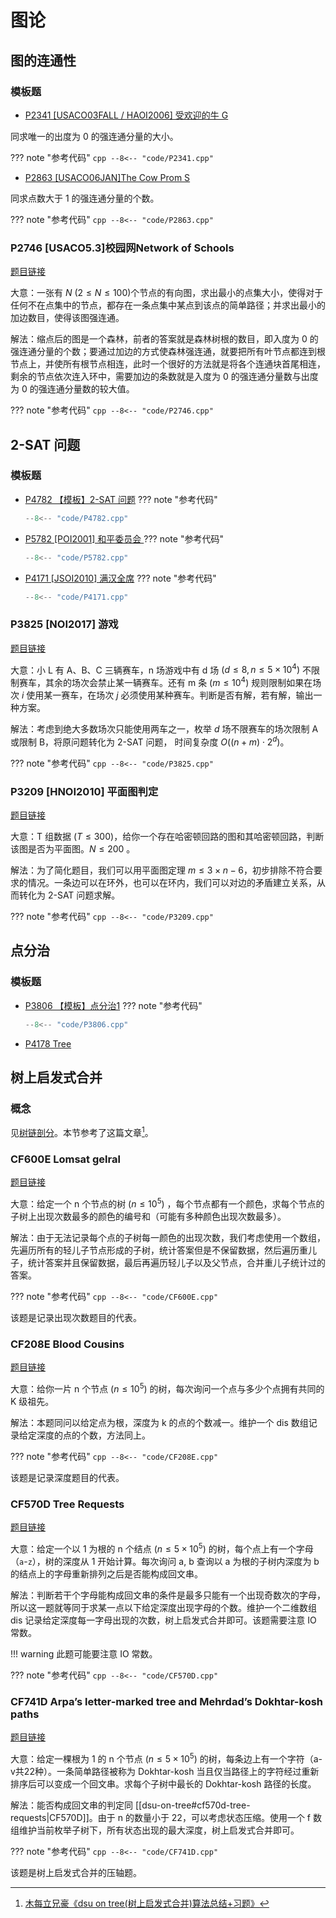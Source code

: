 # 图论
## 图的连通性
### 模板题
- [P2341 [USACO03FALL / HAOI2006] 受欢迎的牛 G](https://www.luogu.com.cn/problem/P2341)

同求唯一的出度为 0 的强连通分量的大小。

??? note "参考代码"
	```cpp
	--8<-- "code/P2341.cpp"
	```

- [P2863 [USACO06JAN]The Cow Prom S](https://www.luogu.com.cn/problem/P2863)

同求点数大于 1 的强连通分量的个数。

??? note "参考代码"
	```cpp
	--8<-- "code/P2863.cpp"
	```

### P2746 \[USACO5.3\]校园网Network of Schools
[题目链接](https://www.luogu.com.cn/problem/P2746)

大意：一张有 $N$ $(2\leq N\leq 100)$个节点的有向图，求出最小的点集大小，使得对于任何不在点集中的节点，都存在一条点集中某点到该点的简单路径；并求出最小的加边数目，使得该图强连通。

解法：缩点后的图是一个森林，前者的答案就是森林树根的数目，即入度为 0 的强连通分量的个数；要通过加边的方式使森林强连通，就要把所有叶节点都连到根节点上，并使所有根节点相连，此时一个很好的方法就是将各个连通块首尾相连，剩余的节点依次连入环中，需要加边的条数就是入度为 0 的强连通分量数与出度为 0 的强连通分量数的较大值。

??? note "参考代码"
	```cpp
	--8<-- "code/P2746.cpp"
	```
## 2-SAT 问题
### 模板题
- [P4782 【模板】2-SAT 问题](https://www.luogu.com.cn/problem/P4782)
??? note "参考代码"
	```cpp
	--8<-- "code/P4782.cpp"
	```
- [P5782 \[POI2001\] 和平委员会 ](https://www.luogu.com.cn/problem/P5782)
??? note "参考代码"
	```cpp
	--8<-- "code/P5782.cpp"
	```
- [P4171 \[JSOI2010\] 满汉全席](https://www.luogu.com.cn/problem/P4171)
??? note "参考代码"
	```cpp
	--8<-- "code/P4171.cpp"
	```

### P3825 \[NOI2017\] 游戏
[题目链接](https://www.luogu.com.cn/problem/P3825)
	
大意：小 L 有 A、B、C 三辆赛车，n 场游戏中有 d 场 $(d \leq 8, n \leq 5 \times 10^4)$ 不限制赛车，其余的场次会禁止某一辆赛车。还有 m 条 $(m \leq 10^4)$ 规则限制如果在场次 $i$ 使用某一赛车，在场次 $j$ 必须使用某种赛车。判断是否有解，若有解，输出一种方案。

解法：考虑到绝大多数场次只能使用两车之一，枚举 $d$ 场不限赛车的场次限制 A 或限制 B，将原问题转化为 2-SAT 问题， 时间复杂度 $O((n+m)\cdot 2^d)$。

??? note "参考代码"
	```cpp
	--8<-- "code/P3825.cpp"
	```

### P3209 \[HNOI2010\] 平面图判定
[题目链接](https://www.luogu.com.cn/problem/P3209)

大意：T 组数据 $(T\leq 300)$，给你一个存在哈密顿回路的图和其哈密顿回路，判断该图是否为平面图。$N\leq 200$ 。

解法：为了简化题目，我们可以用平面图定理 $m \leq 3\times n - 6$，初步排除不符合要求的情况。一条边可以在环外，也可以在环内，我们可以对边的矛盾建立关系，从而转化为 2-SAT 问题求解。

??? note "参考代码"
	```cpp
	--8<-- "code/P3209.cpp"
	```

## 点分治
### 模板题
- [P3806 【模板】点分治1](https://www.luogu.com.cn/problem/P3806)
??? note "参考代码"
	```cpp
	--8<-- "code/P3806.cpp"
	```
- [P4178 Tree](https://www.luogu.com.cn/problem/P4178)

## 树上启发式合并

[^note1]: [木每立兄豪《dsu on tree(树上启发式合并)算法总结+习题》](https://blog.csdn.net/qq_43472263/article/details/104150940)

### 概念
见[树链剖分](/notes/topics/hld)。本节参考了这篇文章[^note1]。

### CF600E Lomsat gelral
[题目链接](https://www.luogu.com.cn/problem/CF600E)
	
大意：给定一个 n 个节点的树 $(n \leq 10^5)$ ，每个节点都有一个颜色，求每个节点的子树上出现次数最多的颜色的编号和（可能有多种颜色出现次数最多）。

解法：由于无法记录每个点的子树每一颜色的出现次数，我们考虑使用一个数组，先遍历所有的轻儿子节点形成的子树，统计答案但是不保留数据，然后遍历重儿子，统计答案并且保留数据，最后再遍历轻儿子以及父节点，合并重儿子统计过的答案。

??? note "参考代码"
	```cpp
	--8<-- "code/CF600E.cpp"
	```

该题是记录出现次数题目的代表。

### CF208E Blood Cousins
[题目链接](https://www.luogu.com.cn/problem/CF208E)

大意：给你一片 n 个节点 $(n \leq 10^5)$ 的树，每次询问一个点与多少个点拥有共同的 K 级祖先。

解法：本题同问以给定点为根，深度为 k 的点的个数减一。维护一个 dis 数组记录给定深度的点的个数，方法同上。

??? note "参考代码"
	```cpp
	--8<-- "code/CF208E.cpp"
	```

该题是记录深度题目的代表。

### CF570D Tree Requests
[题目链接](https://www.luogu.com.cn/problem/CF570D)

大意：给定一个以 1 为根的 n 个结点 $(n \leq 5\times 10^5)$ 的树，每个点上有一个字母（`a`-`z`），树的深度从 1 开始计算。每次询问 a, b 查询以 a 为根的子树内深度为 b 的结点上的字母重新排列之后是否能构成回文串。

解法：判断若干个字母能构成回文串的条件是最多只能有一个出现奇数次的字母，所以这一题就等同于求某一点以下给定深度出现字母的个数。维护一个二维数组 dis 记录给定深度每一字母出现的次数，树上启发式合并即可。该题需要注意 IO 常数。

!!! warning
	此题可能要注意 IO 常数。

??? note "参考代码"
	```cpp
	--8<-- "code/CF570D.cpp"
	```

### CF741D Arpa’s letter-marked tree and Mehrdad’s Dokhtar-kosh paths
[题目链接](https://www.luogu.com.cn/problem/CF741D)

大意：给定一棵根为 1 的 n 个节点 $(n \leq 5\times 10^5)$ 的树，每条边上有一个字符（a-v共22种）。一条简单路径被称为 Dokhtar-kosh 当且仅当路径上的字符经过重新排序后可以变成一个回文串。求每个子树中最长的 Dokhtar-kosh 路径的长度。

解法：能否构成回文串的判定同 [[dsu-on-tree#cf570d-tree-requests|CF570D]]。由于 n 的数量小于 22，可以考虑状态压缩。使用一个 f 数组维护当前枚举子树下，所有状态出现的最大深度，树上启发式合并即可。

??? note "参考代码"
	```cpp
	--8<-- "code/CF741D.cpp"
	```

该题是树上启发式合并的压轴题。




